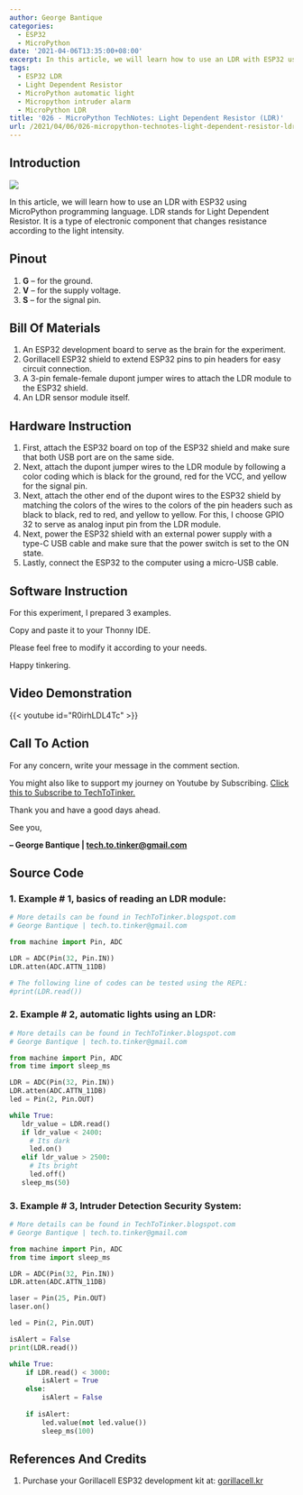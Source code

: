 ```yaml
---
author: George Bantique
categories:
  - ESP32
  - MicroPython
date: '2021-04-06T13:35:00+08:00'
excerpt: In this article, we will learn how to use an LDR with ESP32 using MicroPython programming language. LDR stands for Light Dependent Resistor. It is a type of electronic component that changes resistance according to the light intensity.
tags:
  - ESP32 LDR
  - Light Dependent Resistor
  - MicroPython automatic light
  - Micropython intruder alarm
  - MicroPython LDR
title: '026 - MicroPython TechNotes: Light Dependent Resistor (LDR)'
url: /2021/04/06/026-micropython-technotes-light-dependent-resistor-ldr/
---
```


## **Introduction**

![](/images/026-LDR-blog.png)

In this article, we will learn how to use an LDR with ESP32 using MicroPython programming language. LDR stands for Light Dependent Resistor. It is a type of electronic component that changes resistance according to the light intensity.

## **Pinout**

1. **G** – for the ground.
2. **V** – for the supply voltage.
3. **S** – for the signal pin.

## **Bill Of Materials**

1. An ESP32 development board to serve as the brain for the experiment.
2. Gorillacell ESP32 shield to extend ESP32 pins to pin headers for easy circuit connection.
3. A 3-pin female-female dupont jumper wires to attach the LDR module to the ESP32 shield.
4. An LDR sensor module itself.

## **Hardware Instruction**

1. First, attach the ESP32 board on top of the ESP32 shield and make sure that both USB port are on the same side.
2. Next, attach the dupont jumper wires to the LDR module by following a color coding which is black for the ground, red for the VCC, and yellow for the signal pin.
3. Next, attach the other end of the dupont wires to the ESP32 shield by matching the colors of the wires to the colors of the pin headers such as black to black, red to red, and yellow to yellow. For this, I choose GPIO 32 to serve as analog input pin from the LDR module.
4. Next, power the ESP32 shield with an external power supply with a type-C USB cable and make sure that the power switch is set to the ON state.
5. Lastly, connect the ESP32 to the computer using a micro-USB cable.

## **Software Instruction**

For this experiment, I prepared 3 examples.

Copy and paste it to your Thonny IDE.

Please feel free to modify it according to your needs.

Happy tinkering.

## **Video Demonstration**

{{< youtube id="R0irhLDL4Tc" >}}

## **Call To Action**
For any concern, write your message in the comment section.

You might also like to support my journey on Youtube by Subscribing. [Click this to Subscribe to TechToTinker.](https://www.youtube.com/c/TechToTinker?sub_confirmation=1)

Thank you and have a good days ahead.

See you,

**– George Bantique | tech.to.tinker@gmail.com**

## **Source Code**

### 1. Example # 1, basics of reading an LDR module:

```py { lineNos="true" wrap="true" }
# More details can be found in TechToTinker.blogspot.com 
# George Bantique | tech.to.tinker@gmail.com

from machine import Pin, ADC

LDR = ADC(Pin(32, Pin.IN))
LDR.atten(ADC.ATTN_11DB)

# The following line of codes can be tested using the REPL:
#print(LDR.read())

```

### 2. Example # 2, automatic lights using an LDR:

```py { lineNos="true" wrap="true" }
# More details can be found in TechToTinker.blogspot.com 
# George Bantique | tech.to.tinker@gmail.com

from machine import Pin, ADC
from time import sleep_ms

LDR = ADC(Pin(32, Pin.IN))
LDR.atten(ADC.ATTN_11DB)
led = Pin(2, Pin.OUT)

while True:  
   ldr_value = LDR.read()  
   if ldr_value < 2400:  
     # Its dark  
     led.on()  
   elif ldr_value > 2500:  
     # Its bright  
     led.off()  
   sleep_ms(50)  

```

### 3. Example # 3, Intruder Detection Security System:

```py { lineNos="true" wrap="true" }
# More details can be found in TechToTinker.blogspot.com 
# George Bantique | tech.to.tinker@gmail.com

from machine import Pin, ADC
from time import sleep_ms

LDR = ADC(Pin(32, Pin.IN))
LDR.atten(ADC.ATTN_11DB)

laser = Pin(25, Pin.OUT)
laser.on()

led = Pin(2, Pin.OUT)

isAlert = False
print(LDR.read())

while True:
    if LDR.read() < 3000:
        isAlert = True
    else:
        isAlert = False
        
    if isAlert:
        led.value(not led.value())
        sleep_ms(100)

```

## **References And Credits**

1. Purchase your Gorillacell ESP32 development kit at:
[gorillacell.kr](http://gorillacell.kr/)


